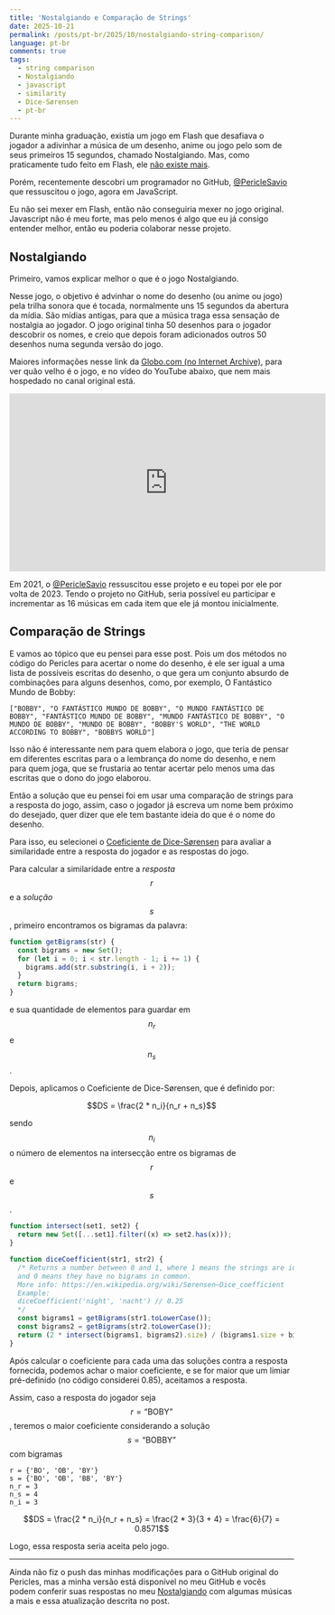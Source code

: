 ```yaml
---
title: 'Nostalgiando e Comparação de Strings'
date: 2025-10-21
permalink: /posts/pt-br/2025/10/nostalgiando-string-comparison/
language: pt-br
comments: true
tags:
  - string comparison
  - Nostalgiando
  - javascript
  - similarity
  - Dice-Sørensen
  - pt-br
---
```


Durante minha graduação, existia um jogo em Flash que desafiava o jogador a adivinhar a música de um desenho, anime ou jogo pelo som de seus primeiros 15 segundos, chamado Nostalgiando. Mas, como praticamente tudo feito em Flash, ele [não existe mais](https://www.clrn.org/why-did-adobe-flash-shut-down/ "Why did Adobe Flash shut down?").

Porém, recentemente descobri um programador no GitHub, [@PericleSavio](https://github.com/PericlesSavio/Nostalgiando "Nostalgiando do PericlesSavio") que ressuscitou o jogo, agora em JavaScript.

Eu não sei mexer em Flash, então não conseguiria mexer no jogo original. Javascript não é meu forte, mas pelo menos é algo que eu já consigo entender melhor, então eu poderia colaborar nesse projeto.

Nostalgiando
---

Primeiro, vamos explicar melhor o que é o jogo Nostalgiando.

Nesse jogo, o objetivo é advinhar o nome do desenho (ou anime ou jogo) pela trilha sonora que é tocada, normalmente uns 15 segundos da abertura da mídia. São mídias antigas, para que a música traga essa sensação de nostalgia ao jogador. O jogo original tinha 50 desenhos para o jogador descobrir os nomes, e creio que depois foram adicionados outros 50 desenhos numa segunda versão do jogo.

Maiores informações nesse link da [Globo.com (no Internet Archive)](https://web.archive.org/web/20071104094242/https://g1.globo.com/Noticias/Tecnologia/0,,MUL166680-6174,00-WEBGAME+HOMENAGEIA+DESENHOS+ANIMADOS.html "Webgame homenageia desenhos animados"), para ver quão velho é o jogo, e no vídeo do YouTube abaixo, que nem mais hospedado no canal original está.

<iframe width="560" height="315" src="https://www.youtube.com/embed/O8BRVvyF9aE?si=1nYoCG8S5se5d81n" title="YouTube video player" frameborder="0" allow="accelerometer; autoplay; clipboard-write; encrypted-media; gyroscope; picture-in-picture; web-share" referrerpolicy="strict-origin-when-cross-origin" allowfullscreen></iframe>

Em 2021, o [@PericleSavio](https://github.com/PericlesSavio/ "GitHub do PericlesSavio") ressuscitou esse projeto e eu topei por ele por volta de 2023. Tendo o projeto no GitHub, seria possível eu participar e incrementar as 16 músicas em cada item que ele já montou inicialmente.

Comparação de Strings
---

E vamos ao tópico que eu pensei para esse post. Pois um dos métodos no código do Pericles para acertar o nome do desenho, é ele ser igual a uma lista de possíveis escritas do desenho, o que gera um conjunto absurdo de combinações para alguns desenhos, como, por exemplo, O Fantástico Mundo de Bobby:

`["BOBBY", "O FANTÁSTICO MUNDO DE BOBBY", "O MUNDO FANTÁSTICO DE BOBBY", "FANTÁSTICO MUNDO DE BOBBY", "MUNDO FANTÁSTICO DE BOBBY", "O MUNDO DE BOBBY", "MUNDO DE BOBBY", "BOBBY'S WORLD", "THE WORLD ACCORDING TO BOBBY", "BOBBYS WORLD"]`

Isso não é interessante nem para quem elabora o jogo, que teria de pensar em diferentes escritas para o a lembrança do nome do desenho, e nem para quem joga, que se frustaria ao tentar acertar pelo menos uma das escritas que o dono do jogo elaborou.

Então a solução que eu pensei foi em usar uma comparação de strings para a resposta do jogo, assim, caso o jogador já escreva um nome bem próximo do desejado, quer dizer que ele tem bastante ideia do que é o nome do desenho.

Para isso, eu selecionei o [Coeficiente de Dice-Sørensen](https://en.wikipedia.org/wiki/Dice-S%C3%B8rensen_coefficient "Página da Wikipedia em inglês") para avaliar a similaridade entre a resposta do jogador e as respostas do jogo.

Para calcular a similaridade entre a *resposta* $$r$$ e a *solução* $$s$$, primeiro encontramos os bigramas da palavra:

```javascript
function getBigrams(str) {
  const bigrams = new Set();
  for (let i = 0; i < str.length - 1; i += 1) {
    bigrams.add(str.substring(i, i + 2));
  }
  return bigrams;
}
```

e sua quantidade de elementos para guardar em $$n_r$$ e $$n_s$$.

Depois, aplicamos o Coeficiente de Dice-Sørensen, que é definido por:

$$DS = \frac{2 * n_i}{n_r + n_s}$$

sendo $$n_i$$ o número de elementos na intersecção entre os bigramas de $$r$$ e $$s$$.

```javascript
function intersect(set1, set2) {
  return new Set([...set1].filter((x) => set2.has(x)));
}

function diceCoefficient(str1, str2) {
  /* Returns a number between 0 and 1, where 1 means the strings are identical
  and 0 means they have no bigrams in common.
  More info: https://en.wikipedia.org/wiki/Sørensen–Dice_coefficient
  Example:
  diceCoefficient('night', 'nacht') // 0.25
  */
  const bigrams1 = getBigrams(str1.toLowerCase());
  const bigrams2 = getBigrams(str2.toLowerCase());
  return (2 * intersect(bigrams1, bigrams2).size) / (bigrams1.size + bigrams2.size);
}
```

Após calcular o coeficiente para cada uma das soluções contra a resposta fornecida, podemos achar o maior coeficiente, e se for maior que um limiar pré-definido (no código considerei 0.85), aceitamos a resposta.

Assim, caso a resposta do jogador seja $$r=\textrm{“BOBY”}$$, teremos o maior coeficiente considerando a solução $$s=\textrm{“BOBBY”}$$ com bigramas

```
r = {'BO', 'OB', 'BY'}
s = {'BO', 'OB', 'BB', 'BY'}
n_r = 3
n_s = 4
n_i = 3
```

$$DS = \frac{2 * n_i}{n_r + n_s} = \frac{2 * 3}{3 + 4} = \frac{6}{7} = 0.8571$$

Logo, essa resposta seria aceita pelo jogo.

---

Ainda não fiz o push das minhas modificações para o GitHub original do Pericles, mas a minha versão está disponível no meu GitHub e vocês podem conferir suas respostas no meu [Nostalgiando](https://rafaelwerneck.github.io/Nostalgiando/ "Versão local do Nostalgiando") com algumas músicas a mais e essa atualização descrita no post.
